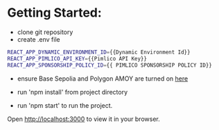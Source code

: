# Getting Started:

- clone git repository
- create .env file

```bash
REACT_APP_DYNAMIC_ENVIRONMENT_ID={{Dynamic Environment Id}}
REACT_APP_PIMLICO_API_KEY={{Pimlico API Key}}
REACT_APP_SPONSORSHIP_POLICY_ID={{ PIMLICO SPONSORSHIP POLICY ID}}
```
- ensure  Base Sepolia and Polygon AMOY are turned on [here](https://app.dynamic.xyz/dashboard/chains-and-networks#evm)

- run 'npm install' from project directory
- run 'npm start' to run the project.


Open [http://localhost:3000](http://localhost:3000) to view it in your browser.

